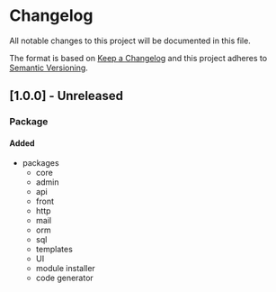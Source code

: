 # Changelog
All notable changes to this project will be documented in this file.

The format is based on [Keep a Changelog](http://keepachangelog.com/en/1.0.0/)
and this project adheres to [Semantic Versioning](http://semver.org/spec/v2.0.0.html).

## [1.0.0] - Unreleased

### Package

#### Added

- packages
    - core
    - admin
    - api
    - front
    - http
    - mail
    - orm
    - sql
    - templates
    - UI
    - module installer
    - code generator
